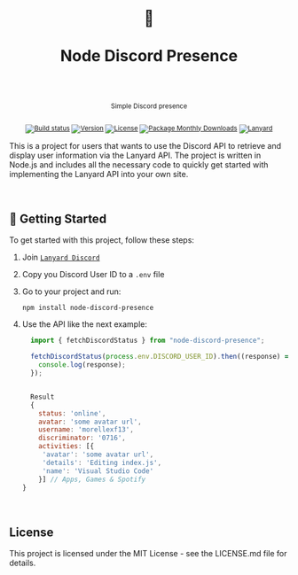 <div align="center">
  <h1>
    <br/>
    🦀
    <br />
    <br />
    Node Discord Presence
    <br />
    <br />
  </h1>
  <sup>
    <br />
   Simple Discord presence</em>
    <br />
    <br />

[![Build status](https://img.shields.io/github/actions/workflow/status/morellexf13/node-discord-presence/build.yml?branch=main&label=%20&logo=github&logoColor=white&style=for-the-badge)](https://github.com/morellexf13/node-discord-presence/actions/workflows/build.yml)
[![Version](https://img.shields.io/github/v/tag/morellexf13/node-discord-presence?label=%20&style=for-the-badge)](https://github.com/morellexf13/node-discord-presence/releases)
[![License](https://img.shields.io/badge/-MIT-f56565.svg?longCache=true&style=for-the-badge)](https://github.com/morellexf13/node-discord-presence/blob/main/LICENSE)
[![Package Monthly Downloads](https://img.shields.io/npm/dm/node-discord-presence?label=%20&style=for-the-badge)](https://www.npmjs.com/package/node-discord-presence)
[![Lanyard](https://img.shields.io/badge/-Lanyard%20Docs-blue.svg?style=for-the-badge)](https://github.com/Phineas/lanyard)

  </sup>
</div>

This is a project for users that wants to use the Discord API to retrieve and display user information via the Lanyard API. The project is written in Node.js and includes all the necessary code to quickly get started with implementing the Lanyard API into your own site.

<br>

## 🌊 Getting Started

To get started with this project, follow these steps:

1. Join [`Lanyard Discord`](https://discord.gg/UrXF2cfJ7F)

2. Copy you Discord User ID to a `.env` file

3. Go to your project and run:

   ```
   npm install node-discord-presence
   ```

4. Use the API like the next example:

   ```js
     import { fetchDiscordStatus } from "node-discord-presence";

     fetchDiscordStatus(process.env.DISCORD_USER_ID).then((response) => {
       console.log(response);
     });


     Result
     {
       status: 'online',
       avatar: 'some avatar url',
       username: 'morellexf13',
       discriminator: '0716',
       activities: [{
        'avatar': 'some avatar url',
        'details': 'Editing index.js',
        'name': 'Visual Studio Code'
       }] // Apps, Games & Spotify
   }

   ```
<br/>

## License

This project is licensed under the MIT License - see the LICENSE.md file for details.
